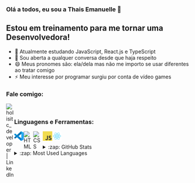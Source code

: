 ### Olá a todos, eu sou a Thais Emanuelle  👋


## Estou em treinamento para me tornar uma Desenvolvedora!
- 🌱 Atualmente estudando JavaScript, React.js e TypeScript
- 💬 Sou aberta a qualquer conversa desde que haja respeito
- 😄 Meus pronomes são: ela/dela mas não me importo se usar diferentes ao tratar comigo
- ⚡ Meu interesse por programar surgiu por conta de vídeo games


### Fale comigo:
[<img align="left" alt="holisitc_developer | LinkedIn" width="22px" src="https://cdn.jsdelivr.net/npm/simple-icons@v3/icons/linkedin.svg" />][linkedin]

<br />

### Linguagens e Ferramentas:

<img align="left" alt="Visual Studio Code" width="26px" src="https://raw.githubusercontent.com/github/explore/80688e429a7d4ef2fca1e82350fe8e3517d3494d/topics/visual-studio-code/visual-studio-code.png" />
<img align="left" alt="HTML" width="26px" src="https://icons8.com.br/icon/20909/html-5" />
<img align="left" alt="CSS" width="26px" src="https://icons8.com.br/icon/7gdY5qNXaKC0/css3" />
<img align="left" alt="JavaScript" width="26px" src="https://raw.githubusercontent.com/github/explore/80688e429a7d4ef2fca1e82350fe8e3517d3494d/topics/javascript/javascript.png" />
<img align="left" alt="React" width="26px" src="https://raw.githubusercontent.com/github/explore/80688e429a7d4ef2fca1e82350fe8e3517d3494d/topics/react/react.png" />

<br />
<br />

<details>
  <summary>:zap: GitHub Stats</summary>

  <img align="left" alt="Meus Status no GitHub 💜" src="https://github-readme-stats.vercel.app/api?username=merigwin&show_icons=true&hide_border=true" />

</details>

<details>
  <summary>:zap: Most Used Languages</summary>

<img align="left" alt="Minhas Linguagens Mais Usadas 🔮" src="https://github-readme-stats.vercel.app/api/top-langs/?username=merigwin" />

</details>

[instagram]: https://www.instagram.com/merigwin/
[linkedin]: https://www.linkedin.com/in/thais-emanuelle-carvalho-b46188201/

